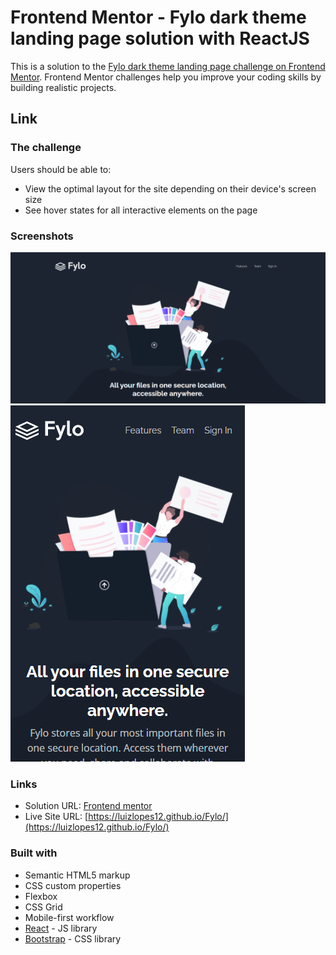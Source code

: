 # Frontend Mentor - Fylo dark theme landing page solution with ReactJS

This is a solution to the [Fylo dark theme landing page challenge on Frontend Mentor](https://www.frontendmentor.io/challenges/fylo-dark-theme-landing-page-5ca5f2d21e82137ec91a50fd). 
Frontend Mentor challenges help you improve your coding skills by building realistic projects. 

## Link 
  
### The challenge
Users should be able to:

- View the optimal layout for the site depending on their device's screen size
- See hover states for all interactive elements on the page

### Screenshots

![Desktop](./desk-screen2.png)
![Mobile](./mobile-screen2.png)



### Links

- Solution URL: [Frontend mentor](https://www.frontendmentor.io/solutions/responsive-landing-page-with-reactjs-9hQT04F8Z)
- Live Site URL: [https://luizlopes12.github.io/Fylo/](https://luizlopes12.github.io/Fylo/)


### Built with

- Semantic HTML5 markup
- CSS custom properties
- Flexbox
- CSS Grid
- Mobile-first workflow
- [React](https://reactjs.org/) - JS library
- [Bootstrap](https://getbootstrap.com/) - CSS library

